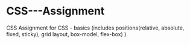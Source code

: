# CSS---Assignment
CSS Assignment for CSS - basics (includes positions(relative, absolute, fixed, sticky), grid layout, box-model, flex-box) )
